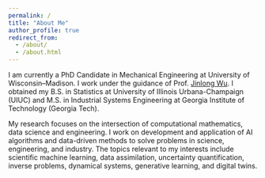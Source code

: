 ```yaml
---
permalink: /
title: "About Me"
author_profile: true
redirect_from: 
  - /about/
  - /about.html
---
```


I am currently a PhD Candidate in Mechanical Engineering at University of Wisconsin–Madison. I work under the guidance of Prof. [Jinlong Wu](https://www.jinlongwu.org/). I obtained my B.S. in Statistics at University of Illinois Urbana-Champaign (UIUC) and M.S. in Industrial Systems Engineering at Georgia Institute of Technology (Georgia Tech).

My research focuses on the intersection of computational mathematics, data science and engineering. I work on development and application of AI algorithms and data-driven methods to solve problems in science, engineering, and industry. The topics relevant to my interests include scientific machine learning, data assimilation, uncertainty quantification, inverse problems, dynamical systems, generative learning, and digital twins.




